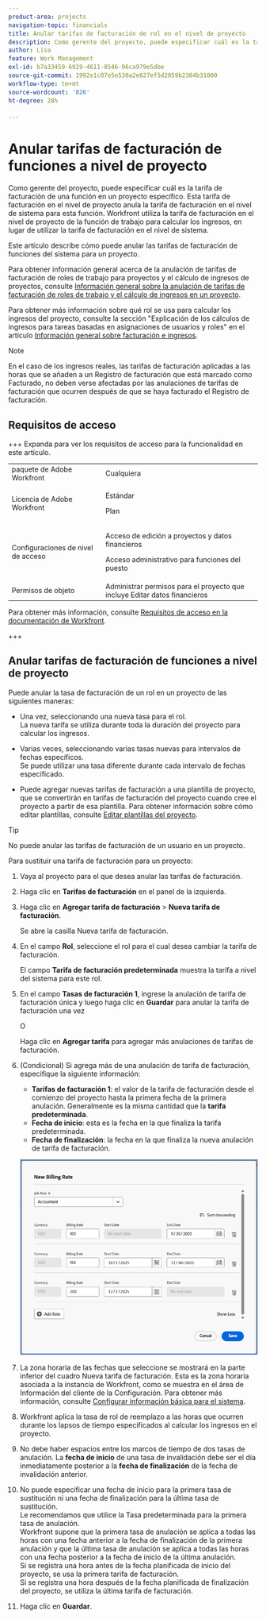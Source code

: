 ```yaml
---
product-area: projects
navigation-topic: financials
title: Anular tarifas de facturación de rol en el nivel de proyecto
description: Como gerente del proyecto, puede especificar cuál es la tarifa de facturación de una función en un proyecto específico. Esta tarifa de facturación en el nivel de proyecto anula la tarifa de facturación en el nivel de sistema para esta función. Workfront utiliza la tarifa de facturación en el nivel de proyecto de la función de trabajo para calcular los ingresos, en lugar de utilizar la tarifa de facturación en el nivel de sistema.
author: Lisa
feature: Work Management
exl-id: b7a33459-6929-4611-8546-06ca979e5dbe
source-git-commit: 1992e1c07e5e530a2e627ef5d2059b2384b31000
workflow-type: tm+mt
source-wordcount: '826'
ht-degree: 28%

---
```


# Anular tarifas de facturación de funciones a nivel de proyecto

<!--<span class="preview">The highlighted information on this page refers to functionality not yet generally available. It is available only in the Preview Sandbox environment, and is being released in a phased rollout to Production.</span>-->

Como gerente del proyecto, puede especificar cuál es la tarifa de facturación de una función en un proyecto específico. Esta tarifa de facturación en el nivel de proyecto anula la tarifa de facturación en el nivel de sistema para esta función. Workfront utiliza la tarifa de facturación en el nivel de proyecto de la función de trabajo para calcular los ingresos, en lugar de utilizar la tarifa de facturación en el nivel de sistema.

Este artículo describe cómo puede anular las tarifas de facturación de funciones del sistema para un proyecto.

Para obtener información general acerca de la anulación de tarifas de facturación de roles de trabajo para proyectos y el cálculo de ingresos de proyectos, consulte [Información general sobre la anulación de tarifas de facturación de roles de trabajo y el cálculo de ingresos en un proyecto](../../../manage-work/projects/project-finances/override-role-billing-rates-and-calculate-project-revenue.md).

Para obtener más información sobre qué rol se usa para calcular los ingresos del proyecto, consulte la sección &quot;Explicación de los cálculos de ingresos para tareas basadas en asignaciones de usuarios y roles&quot; en el artículo [Información general sobre facturación e ingresos](../../../manage-work/projects/project-finances/billing-and-revenue-overview.md).

>[!NOTE]
>
>En el caso de los ingresos reales, las tarifas de facturación aplicadas a las horas que se añaden a un Registro de facturación que está marcado como Facturado, no deben verse afectadas por las anulaciones de tarifas de facturación que ocurren después de que se haya facturado el Registro de facturación.

## Requisitos de acceso

+++ Expanda para ver los requisitos de acceso para la funcionalidad en este artículo.

<table style="table-layout:auto"> 
 <col> 
 <col> 
 <tbody> 
  <tr> 
   <td>paquete de Adobe Workfront</td> 
   <td>Cualquiera</td> 
  </tr> 
  <tr> 
   <td>Licencia de Adobe Workfront</td> 
   <td>
   <p>Estándar</p>
   <p>Plan</p></td> 
  </tr> 
  <tr> 
   <td>Configuraciones de nivel de acceso</td> 
   <td> <p>Acceso de edición a proyectos y datos financieros</p> <p>Acceso administrativo para funciones del puesto</p></td> 
  </tr> 
  <tr> 
   <td>Permisos de objeto</td> 
   <td>Administrar permisos para el proyecto que incluye Editar datos financieros </td> 
  </tr> 
 </tbody> 
</table>

Para obtener más información, consulte [Requisitos de acceso en la documentación de Workfront](/help/quicksilver/administration-and-setup/add-users/access-levels-and-object-permissions/access-level-requirements-in-documentation.md).

+++

## Anular tarifas de facturación de funciones a nivel de proyecto

Puede anular la tasa de facturación de un rol en un proyecto de las siguientes maneras:

* Una vez, seleccionando una nueva tasa para el rol.\
  La nueva tarifa se utiliza durante toda la duración del proyecto para calcular los ingresos.

* Varias veces, seleccionando varias tasas nuevas para intervalos de fechas específicos.\
  Se puede utilizar una tasa diferente durante cada intervalo de fechas especificado.

* Puede agregar nuevas tarifas de facturación a una plantilla de proyecto, que se convertirán en tarifas de facturación del proyecto cuando cree el proyecto a partir de esa plantilla. Para obtener información sobre cómo editar plantillas, consulte [Editar plantillas del proyecto](/help/quicksilver/manage-work/projects/create-and-manage-templates/edit-templates.md).

>[!TIP]
>
>No puede anular las tarifas de facturación de un usuario en un proyecto.

Para sustituir una tarifa de facturación para un proyecto:

1. Vaya al proyecto para el que desea anular las tarifas de facturación.
1. Haga clic en **Tarifas de facturación** en el panel de la izquierda.
1. Haga clic en **Agregar tarifa de facturación** > **Nueva tarifa de facturación**.

   Se abre la casilla Nueva tarifa de facturación.

1. En el campo **Rol**, seleccione el rol para el cual desea cambiar la tarifa de facturación.

   El campo **Tarifa de facturación predeterminada** muestra la tarifa a nivel del sistema para este rol.

1. En el campo **Tasas de facturación 1**, ingrese la anulación de tarifa de facturación única y luego haga clic en **Guardar** para anular la tarifa de facturación una vez

   O

   Haga clic en **Agregar tarifa** para agregar más anulaciones de tarifas de facturación.

1. (Condicional) Si agrega más de una anulación de tarifa de facturación, especifique la siguiente información:

   * **Tarifas de facturación 1**: el valor de la tarifa de facturación desde el comienzo del proyecto hasta la primera fecha de la primera anulación. Generalmente es la misma cantidad que la **tarifa predeterminada**.
   * **Fecha de inicio**: esta es la fecha en la que finaliza la tarifa predeterminada.
   * **Fecha de finalización**: la fecha en la que finaliza la nueva anulación de tarifa de facturación.

   <!--<span class="preview">Sample image in the Preview environment:</span>-->
   ![Tarifas de facturación con fechas de anulación](assets/billing-rates-093025.png)

   <!--Sample image in the Production environment:
   ![Billing rates with override dates](assets/new-billing-rate-with-adjustment-dates-350x266.png)-->

1. La zona horaria de las fechas que seleccione se mostrará en la parte inferior del cuadro Nueva tarifa de facturación. Esta es la zona horaria asociada a la instancia de Workfront, como se muestra en el área de Información del cliente de la Configuración. Para obtener más información, consulte [Configurar información básica para el sistema](../../../administration-and-setup/get-started-wf-administration/configure-basic-info.md).
1. Workfront aplica la tasa de rol de reemplazo a las horas que ocurren durante los lapsos de tiempo especificados al calcular los ingresos en el proyecto.
1. No debe haber espacios entre los marcos de tiempo de dos tasas de anulación. La **fecha de inicio** de una tasa de invalidación debe ser el día inmediatamente posterior a la **fecha de finalización** de la fecha de invalidación anterior.

1. No puede especificar una fecha de inicio para la primera tasa de sustitución ni una fecha de finalización para la última tasa de sustitución.\
   Le recomendamos que utilice la Tasa predeterminada para la primera tasa de anulación.\
   Workfront supone que la primera tasa de anulación se aplica a todas las horas con una fecha anterior a la fecha de finalización de la primera anulación y que la última tasa de anulación se aplica a todas las horas con una fecha posterior a la fecha de inicio de la última anulación.\
   Si se registra una hora antes de la fecha planificada de inicio del proyecto, se usa la primera tarifa de facturación.\
   Si se registra una hora después de la fecha planificada de finalización del proyecto, se utiliza la última tarifa de facturación.

1. Haga clic en **Guardar**.
